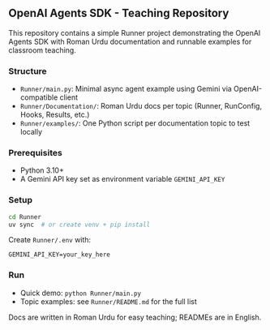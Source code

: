 ## OpenAI Agents SDK - Teaching Repository

This repository contains a simple Runner project demonstrating the OpenAI Agents SDK with Roman Urdu documentation and runnable examples for classroom teaching.

### Structure

- `Runner/main.py`: Minimal async agent example using Gemini via OpenAI-compatible client
- `Runner/Documentation/`: Roman Urdu docs per topic (Runner, RunConfig, Hooks, Results, etc.)
- `Runner/examples/`: One Python script per documentation topic to test locally

### Prerequisites

- Python 3.10+
- A Gemini API key set as environment variable `GEMINI_API_KEY`

### Setup

```bash
cd Runner
uv sync  # or create venv + pip install
```

Create `Runner/.env` with:

```
GEMINI_API_KEY=your_key_here
```

### Run

- Quick demo: `python Runner/main.py`
- Topic examples: see `Runner/README.md` for the full list

Docs are written in Roman Urdu for easy teaching; READMEs are in English.
